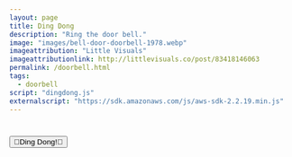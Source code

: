 ```yaml
---
layout: page
title: Ding Dong
description: "Ring the door bell."
image: "images/bell-door-doorbell-1978.webp"
imageattribution: "Little Visuals"
imageattributionlink: http://littlevisuals.co/post/83418146063
permalink: /doorbell.html
tags:
  - doorbell
script: "dingdong.js"
externalscript: "https://sdk.amazonaws.com/js/aws-sdk-2.2.19.min.js"
---
```


<h1><button id="doorbell" class="btn">🔔Ding Dong!🔔</button></h1>

<p id="note"></p>